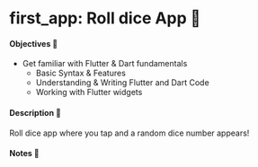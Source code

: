<h1>first_app: Roll dice App 🎲</h1>

<h4> Objectives 🌟 </h4>

- Get familiar with Flutter & Dart fundamentals
    * Basic Syntax & Features
    * Understanding & Writing Flutter and Dart Code
    * Working with Flutter widgets

<h4> Description 📄 </h4>

Roll dice app where you tap and a random dice number appears!

<h4> Notes 📝 </h4>

